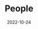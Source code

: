 ---
title: People
date: 2022-10-24

type: landing

sections:
  - block: people
    content:
      title: Meet the Team
      # Choose which groups/teams of users to display.
      #   Edit `user_groups` in each user's profile to add them to one or more of these groups.
      user_groups:
          - Members
          - Friendly Link
          - Collaborator
          - Selected Fans
      sort_by: Params.last_name
      sort_ascending: true
    design:
      show_interests: false
      show_role: true
      show_social: true
---